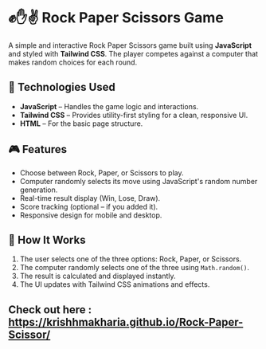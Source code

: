 # ✊✋✌️ Rock Paper Scissors Game

A simple and interactive Rock Paper Scissors game built using **JavaScript** and styled with **Tailwind CSS**. The player competes against a computer that makes random choices for each round.

## 🔧 Technologies Used

- **JavaScript** – Handles the game logic and interactions.
- **Tailwind CSS** – Provides utility-first styling for a clean, responsive UI.
- **HTML** – For the basic page structure.

## 🎮 Features

- Choose between Rock, Paper, or Scissors to play.
- Computer randomly selects its move using JavaScript's random number generation.
- Real-time result display (Win, Lose, Draw).
- Score tracking (optional – if you added it).
- Responsive design for mobile and desktop.

## 🚀 How It Works

1. The user selects one of the three options: Rock, Paper, or Scissors.
2. The computer randomly selects one of the three using `Math.random()`.
3. The result is calculated and displayed instantly.
4. The UI updates with Tailwind CSS animations and effects.

## Check out here : https://krishhmakharia.github.io/Rock-Paper-Scissor/

